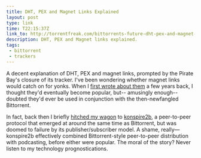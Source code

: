 ```yaml
---
title: DHT, PEX and Magnet Links Explained
layout: post
type: link
time: T22:15:37Z
link_to: http://torrentfreak.com/bittorrents-future-dht-pex-and-magnet-links-explained-091120/
description: DHT, PEX and Magnet links explained.
tags:
 - bittorrent
 - trackers
---
```

A decent explanation of <abbr>DHT</abbr>, <abbr>PEX</abbr> and magnet links, prompted by the Pirate Bay's closure of its tracker. I've been wondering whether magnet links would catch on for yonks. When I [first wrote about them][1] a few years back, I thought they'd eventually become popular, but-- amusingly enough--doubted they'd ever be used in conjunction with the then-newfangled Bittorrent.

<p class="small">In fact, back then I briefly <a title="An old post on Submit Response announcing a konspire2b-powered radio station" href="">hitched my wagon</a> to <a title="The archived konspire site at SourceForge" href="http://konspire.sourceforge.net/">konspire2b</a>, a peer-to-peer protocol that emerged at around the same time as Bittorrent, but was doomed to failure by its publisher/subscriber model. A shame, really&#x2014;konspire2b effectively combined Bittorrent-style peer-to-peer distribution with podcasting, before either were popular. The moral of the story? Never listen to my technology prognostications.</p>

[1]:http://submitresponse.co.uk/weblog/2004/01/23/magnet-links/